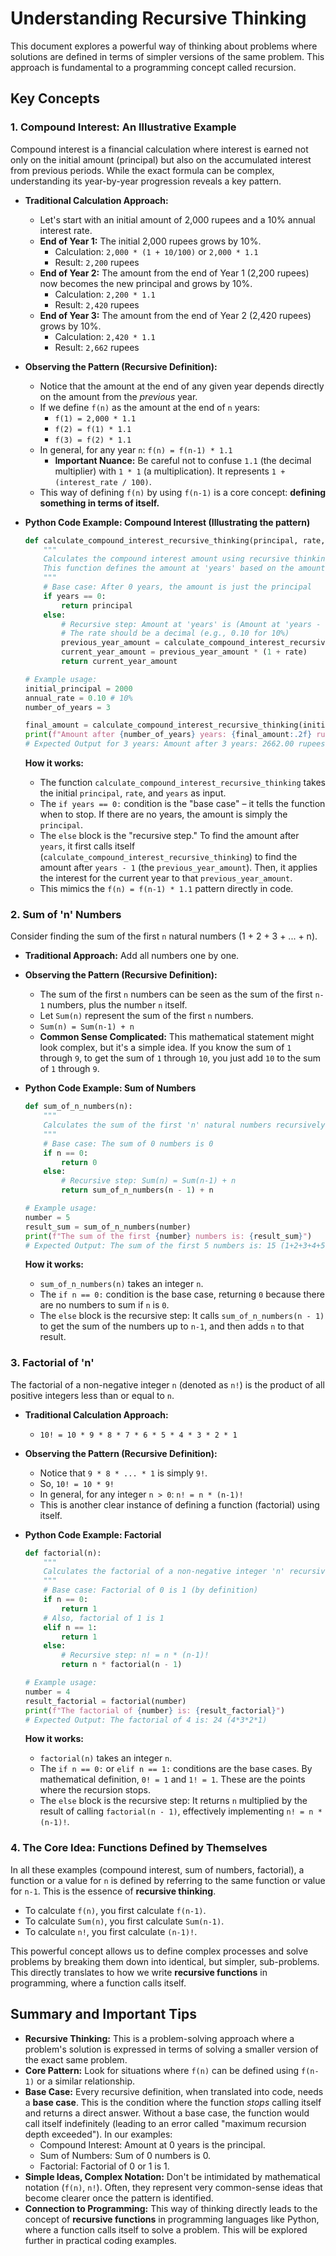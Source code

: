 # Understanding Recursive Thinking

This document explores a powerful way of thinking about problems where solutions are defined in terms of simpler versions of the same problem. This approach is fundamental to a programming concept called recursion.

## Key Concepts

### 1. Compound Interest: An Illustrative Example

Compound interest is a financial calculation where interest is earned not only on the initial amount (principal) but also on the accumulated interest from previous periods. While the exact formula can be complex, understanding its year-by-year progression reveals a key pattern.

*   **Traditional Calculation Approach:**
    *   Let's start with an initial amount of 2,000 rupees and a 10% annual interest rate.
    *   **End of Year 1:** The initial 2,000 rupees grows by 10%.
        *   Calculation: `2,000 * (1 + 10/100)` or `2,000 * 1.1`
        *   Result: `2,200` rupees
    *   **End of Year 2:** The amount from the end of Year 1 (2,200 rupees) now becomes the new principal and grows by 10%.
        *   Calculation: `2,200 * 1.1`
        *   Result: `2,420` rupees
    *   **End of Year 3:** The amount from the end of Year 2 (2,420 rupees) grows by 10%.
        *   Calculation: `2,420 * 1.1`
        *   Result: `2,662` rupees
*   **Observing the Pattern (Recursive Definition):**
    *   Notice that the amount at the end of any given year depends directly on the amount from the *previous* year.
    *   If we define `f(n)` as the amount at the end of `n` years:
        *   `f(1) = 2,000 * 1.1`
        *   `f(2) = f(1) * 1.1`
        *   `f(3) = f(2) * 1.1`
    *   In general, for any year `n`: `f(n) = f(n-1) * 1.1`
        *   **Important Nuance:** Be careful not to confuse `1.1` (the decimal multiplier) with `1 * 1` (a multiplication). It represents `1 + (interest_rate / 100)`.
    *   This way of defining `f(n)` by using `f(n-1)` is a core concept: **defining something in terms of itself.**

*   **Python Code Example: Compound Interest (Illustrating the pattern)**

    ```python
    def calculate_compound_interest_recursive_thinking(principal, rate, years):
        """
        Calculates the compound interest amount using recursive thinking.
        This function defines the amount at 'years' based on the amount at 'years - 1'.
        """
        # Base case: After 0 years, the amount is just the principal
        if years == 0:
            return principal
        else:
            # Recursive step: Amount at 'years' is (Amount at 'years - 1') * (1 + rate)
            # The rate should be a decimal (e.g., 0.10 for 10%)
            previous_year_amount = calculate_compound_interest_recursive_thinking(principal, rate, years - 1)
            current_year_amount = previous_year_amount * (1 + rate)
            return current_year_amount

    # Example usage:
    initial_principal = 2000
    annual_rate = 0.10 # 10%
    number_of_years = 3

    final_amount = calculate_compound_interest_recursive_thinking(initial_principal, annual_rate, number_of_years)
    print(f"Amount after {number_of_years} years: {final_amount:.2f} rupees")
    # Expected Output for 3 years: Amount after 3 years: 2662.00 rupees
    ```

    **How it works:**
    *   The function `calculate_compound_interest_recursive_thinking` takes the initial `principal`, `rate`, and `years` as input.
    *   The `if years == 0:` condition is the "base case" – it tells the function when to stop. If there are no years, the amount is simply the `principal`.
    *   The `else` block is the "recursive step." To find the amount after `years`, it first calls itself (`calculate_compound_interest_recursive_thinking`) to find the amount after `years - 1` (the `previous_year_amount`). Then, it applies the interest for the current year to that `previous_year_amount`.
    *   This mimics the `f(n) = f(n-1) * 1.1` pattern directly in code.

### 2. Sum of 'n' Numbers

Consider finding the sum of the first `n` natural numbers (1 + 2 + 3 + ... + n).

*   **Traditional Approach:** Add all numbers one by one.
*   **Observing the Pattern (Recursive Definition):**
    *   The sum of the first `n` numbers can be seen as the sum of the first `n-1` numbers, plus the number `n` itself.
    *   Let `Sum(n)` represent the sum of the first `n` numbers.
    *   `Sum(n) = Sum(n-1) + n`
    *   **Common Sense Complicated:** This mathematical statement might look complex, but it's a simple idea. If you know the sum of `1` through `9`, to get the sum of `1` through `10`, you just add `10` to the sum of `1` through `9`.

*   **Python Code Example: Sum of Numbers**

    ```python
    def sum_of_n_numbers(n):
        """
        Calculates the sum of the first 'n' natural numbers recursively.
        """
        # Base case: The sum of 0 numbers is 0
        if n == 0:
            return 0
        else:
            # Recursive step: Sum(n) = Sum(n-1) + n
            return sum_of_n_numbers(n - 1) + n

    # Example usage:
    number = 5
    result_sum = sum_of_n_numbers(number)
    print(f"The sum of the first {number} numbers is: {result_sum}")
    # Expected Output: The sum of the first 5 numbers is: 15 (1+2+3+4+5)
    ```

    **How it works:**
    *   `sum_of_n_numbers(n)` takes an integer `n`.
    *   The `if n == 0:` condition is the base case, returning `0` because there are no numbers to sum if `n` is `0`.
    *   The `else` block is the recursive step: It calls `sum_of_n_numbers(n - 1)` to get the sum of the numbers up to `n-1`, and then adds `n` to that result.

### 3. Factorial of 'n'

The factorial of a non-negative integer `n` (denoted as `n!`) is the product of all positive integers less than or equal to `n`.

*   **Traditional Calculation Approach:**
    *   `10! = 10 * 9 * 8 * 7 * 6 * 5 * 4 * 3 * 2 * 1`
*   **Observing the Pattern (Recursive Definition):**
    *   Notice that `9 * 8 * ... * 1` is simply `9!`.
    *   So, `10! = 10 * 9!`
    *   In general, for any integer `n > 0`: `n! = n * (n-1)!`
    *   This is another clear instance of defining a function (factorial) using itself.

*   **Python Code Example: Factorial**

    ```python
    def factorial(n):
        """
        Calculates the factorial of a non-negative integer 'n' recursively.
        """
        # Base case: Factorial of 0 is 1 (by definition)
        if n == 0:
            return 1
        # Also, factorial of 1 is 1
        elif n == 1:
            return 1
        else:
            # Recursive step: n! = n * (n-1)!
            return n * factorial(n - 1)

    # Example usage:
    number = 4
    result_factorial = factorial(number)
    print(f"The factorial of {number} is: {result_factorial}")
    # Expected Output: The factorial of 4 is: 24 (4*3*2*1)
    ```

    **How it works:**
    *   `factorial(n)` takes an integer `n`.
    *   The `if n == 0:` or `elif n == 1:` conditions are the base cases. By mathematical definition, `0! = 1` and `1! = 1`. These are the points where the recursion stops.
    *   The `else` block is the recursive step: It returns `n` multiplied by the result of calling `factorial(n - 1)`, effectively implementing `n! = n * (n-1)!`.

### 4. The Core Idea: Functions Defined by Themselves

In all these examples (compound interest, sum of numbers, factorial), a function or a value for `n` is defined by referring to the same function or value for `n-1`. This is the essence of **recursive thinking**.

*   To calculate `f(n)`, you first calculate `f(n-1)`.
*   To calculate `Sum(n)`, you first calculate `Sum(n-1)`.
*   To calculate `n!`, you first calculate `(n-1)!`.

This powerful concept allows us to define complex processes and solve problems by breaking them down into identical, but simpler, sub-problems. This directly translates to how we write **recursive functions** in programming, where a function calls itself.

## Summary and Important Tips

*   **Recursive Thinking:** This is a problem-solving approach where a problem's solution is expressed in terms of solving a smaller version of the exact same problem.
*   **Core Pattern:** Look for situations where `f(n)` can be defined using `f(n-1)` or a similar relationship.
*   **Base Case:** Every recursive definition, when translated into code, needs a **base case**. This is the condition where the function *stops* calling itself and returns a direct answer. Without a base case, the function would call itself indefinitely (leading to an error called "maximum recursion depth exceeded"). In our examples:
    *   Compound Interest: Amount at 0 years is the principal.
    *   Sum of Numbers: Sum of 0 numbers is 0.
    *   Factorial: Factorial of 0 or 1 is 1.
*   **Simple Ideas, Complex Notation:** Don't be intimidated by mathematical notation (`f(n)`, `n!`). Often, they represent very common-sense ideas that become clearer once the pattern is identified.
*   **Connection to Programming:** This way of thinking directly leads to the concept of **recursive functions** in programming languages like Python, where a function calls itself to solve a problem. This will be explored further in practical coding examples.